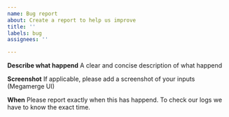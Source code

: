 ```yaml
---
name: Bug report
about: Create a report to help us improve
title: ''
labels: bug
assignees: ''

---
```


**Describe what happend**
A clear and concise description of what happend

**Screenshot**
If applicable, please add a screenshot of your inputs (Megamerge UI)

**When**
Please report exactly when this has happend. To check our logs we have to know the exact time.
